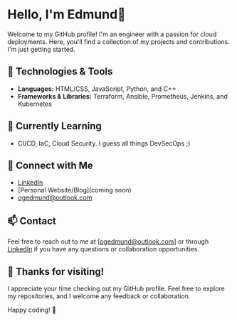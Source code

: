 # Hello, I'm Edmund👋

Welcome to my GitHub profile! I'm an engineer with a passion for cloud deployments. Here, you'll find a collection of my projects and contributions. I'm just getting started.

## 🔧 Technologies & Tools

- **Languages:** HTML/CSS, JavaScript, Python, and C++
- **Frameworks & Libraries:** Terraform, Ansible, Prometheus, Jenkins, and Kubernetes 


## 🌱 Currently Learning

- CI/CD, IaC, Cloud Security. I guess all things DevSecOps ;)

## 👥 Connect with Me

- [LinkedIn](www.linkedin.com/in/ogedmund)
- [Personal Website/Blog](coming soon)
- ogedmund@outlook.com

## 📫 Contact

Feel free to reach out to me at [ogedmund@outlook.com] or through [LinkedIn](www.linkedin.com/in/ogedmund) if you have any questions or collaboration opportunities.

## 🎉 Thanks for visiting!

I appreciate your time checking out my GitHub profile. Feel free to explore my repositories, and I welcome any feedback or collaboration.

Happy coding! 🚀
